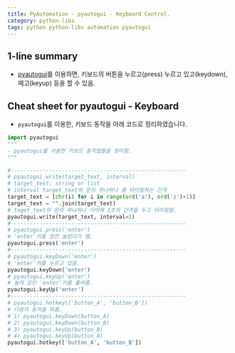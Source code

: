 ```yaml
---
title: PyAutomation - pyautogui - Keyboard Control.
category: python-libs
tags: python python-libs automation pyautogui
---
```


## 1-line summary 

- [pyautogui](https://pyautogui.readthedocs.io/en/latest/mouse.html)를 이용하면, 키보드의 버튼을 누르고(press) 누르고 있고(keydown), 떼고(keyup) 등을 할 수 있음. 

## Cheat sheet for pyautogui - Keyboard

- `pyautogui`를 이용한, 키보드 동작을 아래 코드로 정리하였습니다.

```python 
import pyautogui
"""
- pyautogui를 사용한 키보드 동작법들을 정리함.
"""

#-------------------------------------------------------
# pyautogui.write(target_text, interval)
# target_text: string or list
# interval target_text의 문자 하나하나 를 타이핑하는 간격
target_text = [chr(i) for i in range(ord('a'), ord('z')+1)]
target_text = "".join(target_text)
# taget_text의 문자 하나하나 사이에 1초의 간격을 두고 타이핑함.
pyautogui.write(target_text, interval=1)
#-------------------------------------------------------
# pyautogui.press('enter')
# 'enter'키를 잠깐 눌렀다가 뗌.
pyautogui.press('enter')
#-------------------------------------------------------
# pyautogui.keyDown('enter')
# 'enter'키를 누르고 있음.
pyautogui.keyDown('enter')
# pyautogui.keyUp('enter')
# 눌려 있던 'enter'키를 풀어줌.
pyautogui.keyUp('enter')
#-------------------------------------------------------
# pyautogui.hotkey(['button_A', 'button_B'])
# 다음의 동작을 따름.
# 1) pyautogui.keyDown(button_A)
# 2) pyautogui.keyDown(button_B)
# 3) pyautogui.keyUp(button_B)
# 4) pyautogui.keyUp(button_A)
pyautogui.hotkey(['button_A', 'button_B'])
```
